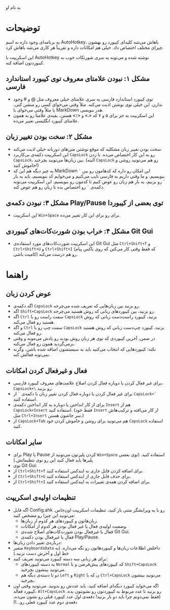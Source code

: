 به نام او

# توضیحات

یه برنامه‌ای وجود داره به اسم AutoHotkey، باهاش می‌شه کلیدای کیبورد رو بهشون چیزای مختلف اختصاص داد. خیلی هم امکانات داره و تقریباً هر کاری می‌شه باهاش کرد.

این اسکریپت با AutoHotkey نوشته شده و می‌تونه یه سری شورتکات خوب به کیبوردتون اضافه کنه.

## مشکل ۱: نبودن علامتای معروف توی کیبورد استاندارد فارسی

- توی کیبورد استاندارد فارسی یه سری علامتای خیلی معروف مثل @ و # وجود ندارن. این خیلی توی نوشتن اذیت می‌کنه. مثلاً وقتی می‌خوای کسی رو منشن کنی، یا مثلاً وقتی می‌خوای با MarkDown هدر بنویسی.
- این اسکریپت به جز برای ۵ و ۷ که «،» و «٪» هستن، بقیه‌ی علامتا رو به همون علامتای کیبورد انگلیسی  تغییر می‌ده.

## مشکل ۲: سخت بودن تغییر زبان

- سخت بودن تغییر زبان مشکلیه که موقع نوشتن متن‌های دوزبانه خیلی اذیت می‌کنه.
- این اسکریپت دکمه‌ی بی‌کاربرد `CapsLock` رو به این کار اختصاص می‌ده. با زدن `CapsLock`، بین زبان‌ها می‌تونید بچرخید. (البته `CapsLock` رو هم می‌تونید روشن و خاموش کنید!)
- یه چیز دیگه هم این که MarkDown این امکان رو داره که کد‌هامون رو بین `` ` `` بنویسیم. و ما وقتی داریم به فارسی تایپ می‌کنیم و می‌خوایم کد بنویسیم، باید یه بار `` ` `` رو بزنیم، یه بار هم زبان رو عوض کنیم تا کدمون رو بنویسیم. این اسکریپت می‌تونه دکمه‌ی `` ` `` رو اختصاص بده تا زبان رو هم عوض کنه.

## مشکل ۳: نبودن دکمه‌ی Play/Pause توی بعضی از کیبوردا

- این اسکریپت `Win+Space` برای رو برای این کار تغییر می‌ده.

## مشکل ۴: خراب بودن شورت‌کات‌های کیبوردی Git Gui

- این اسکریپت شورت‌کات‌های مورد استفاده‌ی Git Gui مثل `Ctrl+Shift+T` و `Ctrl+Shift+U` و `Ctrl+Shift+I` (که فقط وقتی کار می‌کنن که روی باکس پیام کامیت باشی) رو هم درست می‌کنه.

# راهنما

## عوض کردن زبان

- اگه دکمه‌ی `CapsLock` رو بزنید بین زبان‌هایی که تعریف شده می‌چرخه.
- اگه `Shift+CapsLock` رو بزنید، بین کیبورد‌های زبانی که روش هستید می‌چرخه.
- اگه `Ctrl` سمت راست رو با `CapsLock` بزنید، کیبورد راست‌دست زبانی که روش هستید رو فعال می‌کنه.
- و اگه `Ctrl` سمت چپ رو با `CapsLock` بزنید، کیبورد چپ‌دست زبانی که روش هستید رو فعال می‌کنه.
- در ضمن، آخرین کیبوردی که توی هر زبان روش بودید رو یادش می‌مونه و وقتی برمی‌گردید همون رو فعال می‌کنه.
- نکته: کیبورد‌هایی که انتخاب می‌کنید باید به سیستمتون اضافه شده باشن، وگرنه نمی‌تونه فعالش کنه.

## فعال و غیرفعال کردن امکانات

- برای غیر فعال کردن یا دوباره فعال کردن اصلاح علامت‌های معروف کیبورد فارسی، `CapsLock+\` رو بزنید.
- برای غیر فعال کردن یا دوباره فعال کردن تغییر زبان با دکمه‌ی `` ` `` از ``CapsLock+`‎ `` استفاده کنید.
- برای از کار انداختن یا دوباره به کار انداختن دکمه‌ی `Insert` هم از `CapsLock+Insert` استفاده کنید. (فقط خود `Insert` از کار می‌افته و ترکیب‌هاش مثل `Ctrl+Insert` سر جاشون هستن.)
- از `CapsLock+Tab` هم می‌تونید برای روشن و خاموش کردن خود `CapsLock` استفاده کنید.

## سایر امکانات

- برای Play یا Pause کردن پلیرتون می‌تونید از `Win+Space` استفاده کنید. (توی بعضی پلیر‌ها باید فعال کنید این رو توی نتظیماتش.)
- توی Git Gui:
- از `Ctrl+Shift+T` برای اضافه کردن فایل جاری به ایندکس استفاده کنید.
- از `Ctrl+Shift+U` برای حذف فایل جاری از ایندکس استفاده کنید.
- از `Ctrl+Shift+I` برای اضافه کردن همه‌ی تغییرات به ایندکس استفاده کنید.

## تنظیمات اولیه‌ی اسکریپت

- اگه فایل Config.ahk رو با یه ویرایشگر متنی باز کنید، تنظیمات اسکریپت اون‌جاس. می‌تونید این چیزا رو مشخص کنید:
    - زبان‌هاتون و کیبورد‌های هر کدوم از زبان‌ها.
    - وضعیت اولیه‌ی فعال یا غیر فعال بودن هر کدوم از امکانات.
    - فعال یا غیرفعال بودن شورت‌کات‌های اصلاح شده‌ی Git Gui.
    - فعال یا غیرفعال بودن دکمه‌ی Play/Pause.
- درباره‌ی تغییر دادن زبان‌ها:
- متغیر `KeyboardsData` داخلش اطلاعات زبان‌ها و کیبورد‌هاتون رو نگه می‌داره. (به خط اول و آخرش دست نزنید.)
- برای هر زبانی سه دسته کیبورد می‌تونید تعریف کنید:
    - یه دسته کیبورد‌های `Normal` که کیبورد‌های پیش‌فرضن و با `Shift+CapsLock` می‌تونید بینشون بچرخید.
    - دو تا دسته‌ی دیگه هم `Left` و `Right` ن که با `Ctrl+CapsLock` می‌تونید بینشون بچرخید.
- اگه می‌خواید کیبورد دیگه‌ای اضافه کنید، باید عددش رو بدونید. می‌تونید وقتی اون کیبورد فعاله، `Alt+CapsLock` رو بزنید تا عدد مربوط به کیبوردتون رو نشونتون بده. (فقط نمی‌دونم چرا باید دو بار بزنید! دفعه‌ی اول عدد کیبورد قبلی رو نشون می‌ده، دفعه‌ی دوم عدد کیبورد فعلی رو...!)
